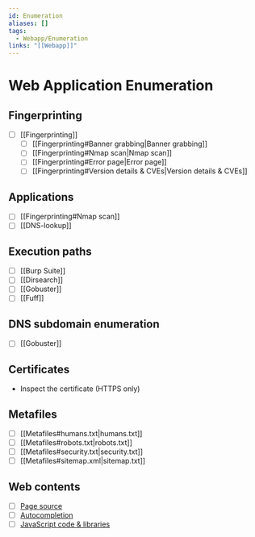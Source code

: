 ```yaml
---
id: Enumeration
aliases: []
tags:
  - Webapp/Enumeration
links: "[[Webapp]]"
---
```


# Web Application Enumeration

## Fingerprinting

- [ ] [[Fingerprinting]]
    - [ ] [[Fingerprinting#Banner grabbing|Banner grabbing]]
    - [ ] [[Fingerprinting#Nmap scan|Nmap scan]]
    - [ ] [[Fingerprinting#Error page|Error page]]
    - [ ] [[Fingerprinting#Version details & CVEs|Version details & CVEs]]

## Applications

- [ ] [[Fingerprinting#Nmap scan]]
- [ ] [[DNS-lookup]]

## Execution paths

- [ ] [[Burp Suite]]
- [ ] [[Dirsearch]]
- [ ] [[Gobuster]]
- [ ] [[Fuff]]

## DNS subdomain enumeration

- [ ] [[Gobuster]]

## Certificates

- Inspect the certificate (HTTPS only)

## Metafiles

- [ ] [[Metafiles#humans.txt|humans.txt]]
- [ ] [[Metafiles#robots.txt|robots.txt]]
- [ ] [[Metafiles#security.txt|security.txt]]
- [ ] [[Metafiles#sitemap.xml|sitemap.txt]]

## Web contents

- [ ] <a href="/webapp/enumeration/web-contents.md#page-source" target="_blank">Page source</a>
- [ ] <a href="/webapp/enumeration/web-contents.md#autocompletion" target="_blank">Autocompletion</a>
- [ ] <a href="/webapp/enumeration/web-contents.md#javascript-code" target="_blank">JavaScript code & libraries</a>
